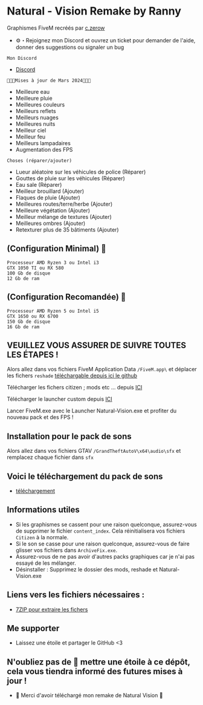 # Natural - Vision Remake by Ranny
Graphismes FiveM recréés par [c.zerow](https://discord.com/users/1183828521693495328)

- :gear:・Rejoignez mon Discord et ouvrez un ticket pour demander de l'aide, donner des suggestions ou signaler un bug

```Mon Discord```
- [Discord](https://discord.gg/C4S5jyyjEH)

```🎠💖👑Mises à jour de Mars 2024👑💖🎠```

  - Meilleure eau
  - Meilleure pluie
  - Meilleures couleurs
  - Meilleurs reflets
  - Meilleurs nuages
  - Meilleures nuits
  - Meilleur ciel
  - Meilleur feu
  - Meilleurs lampadaires
  - Augmentation des FPS

```Choses (réparer/ajouter)```

- Lueur aléatoire sur les véhicules de police (Réparer)
- Gouttes de pluie sur les véhicules (Réparer)
- Eau sale (Réparer)
- Meilleur brouillard (Ajouter)
- Flaques de pluie (Ajouter)
- Meilleures routes/terre/herbe (Ajouter)
- Meilleure végétation (Ajouter)
- Meilleur mélange de textures (Ajouter)
- Meilleures ombres (Ajouter)
- Retexturer plus de 35 bâtiments (Ajouter)

## (Configuration Minimal) 💫

``` 
Processeur AMD Ryzen 3 ou Intel i3
GTX 1050 TI ou RX 580
100 Gb de disque
12 Gb de ram
```

## (Configuration Recomandée) 💫

``` 
Processeur AMD Ryzen 5 ou Intel i5
GTX 1650 ou RX 6700
150 Gb de disque
16 Gb de ram
```

## VEUILLEZ VOUS ASSURER DE SUIVRE TOUTES LES ÉTAPES ! 

Alors allez dans vos fichiers FiveM Application Data `/FiveM.app\` et déplacer les fichers `reshade` [téléchargable depuis ici le github](https://github.com/C69Ranny/Pack-FiveM-Natural-Vision-Remake/archive/refs/heads/main.zip)

Télécharger les fichers citizen ; mods etc ... depuis [ICI](https://mega.nz/file/8Kk0XZoA#BP8qFa5GVX5JTVJpEgnaJwVA8dAyYxfoyiIksuFL2AY)

Télécharger le launcher custom depuis [ICI](https://mega.nz/file/VbsUQSxZ#lFze-3JiRoTVKYN-tiAbyju2qq9ZE5aroqfFzzrFmYc)

Lancer FiveM.exe avec le Launcher Natural-Vision.exe et profiter du nouveau pack et des FPS ! 

## Installation pour le pack de sons 
Alors allez dans vos fichiers GTAV `/GrandTheftAutoV\x64\audio\sfx` et remplacez chaque fichier dans `sfx`

## Voici le téléchargement du pack de sons

- [téléchargement](https://www.mediafire.com/file/vlhgr919ptod4s2/SoundPack.rar/file)
 
## Informations utiles
- Si les graphismes se cassent pour une raison quelconque, assurez-vous de supprimer le fichier `content_index`. Cela réinitialisera vos fichiers `Citizen` à la normale.
- Si le son se casse pour une raison quelconque, assurez-vous de faire glisser vos fichiers dans `ArchiveFix.exe`.
- Assurez-vous de ne pas avoir d'autres packs graphiques car je n'ai pas essayé de les mélanger.
- Désinstaller : Supprimez le dossier des mods, reshade et Natural-Vision.exe

## Liens vers les fichiers nécessaires :

- [7ZIP pour extraire les fichers](https://www.7-zip.org/a/7z2301-x64.exe)

## Me supporter
- Laissez une étoile et partager le GitHub <3

## N'oubliez pas de :star2: mettre une étoile à ce dépôt, cela vous tiendra informé des futures mises à jour !

- :black_heart: Merci d'avoir téléchargé mon remake de Natural Vision :black_heart:

